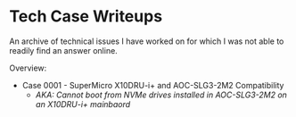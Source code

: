 # Tech Case Writeups
An archive of technical issues I have worked on for which I was not able to readily find an answer online.

Overview:
 - Case 0001 - SuperMicro X10DRU-i+ and AOC-SLG3-2M2 Compatibility
    - *AKA: Cannot boot from NVMe drives installed in AOC-SLG3-2M2 on an X10DRU-i+ mainbaord*